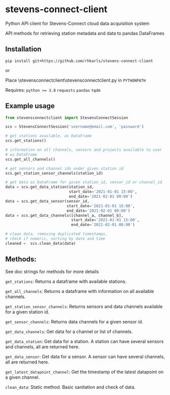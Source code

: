 # stevens-connect-client
Python API client for Stevens-Connect cloud data acquisition system

API methods for retrieving station metadata and data to pandas DataFrames

## Installation

    pip install git+https://github.com/rhkarls/stevens-connect-client
	
or

Place \stevensconnectclient\stevensconnectclient.py in `PYTHONPATH`

Requires:
    `python >= 3.8`
    `requests`
    `pandas`
    `tqdm`

## Example usage


```python
from stevensconnectclient import StevensConnectSession

scs = StevensConnectSession('username@email.com', 'password')

# get stations available, as DataFrame
scs.get_stations()

# information on all channels, sensors and projects available to user
# as DataFrame
scs.get_all_channels()

# get sensors and channel ids under given station id
scs.get_station_sensor_channels(station_id)

# get data as DataFrame for given station_id, sensor_id or channel_id
data = scs.get_data_station(station_id,
                            start_date='2021-01-01 15:00',
                            end_date='2021-02-01 00:00')
data = scs.get_data_sensor(sensor_id,
                           start_date='2021-01-01 15:00',
                           end_date='2021-02-01 00:00')
data = scs.get_data_channels([channel_a, channel_b],
                             start_date='2021-01-01 15:00',
                             end_date='2021-02-01 00:00')

# clean data. removing duplicated timestamps,
# check if numeric, sorting by date and time
cleaned =  scs.clean_data(data)
```

## Methods:

See doc strings for methods for more details

`get_stations`: Returns a dataframe with available stations.

`get_all_channels`: Returns a dataframe with information on all available channels.

`get_station_sensor_channels`: Returns sensors and data channels available for a given station id.

`get_sensor_channels`: Returns data channels for a given sensor id.

`get_data_channels`: Get data for a channel or list of channels.

`get_data_station`: Get data for a station. A station can have several sensors and channels, all are returned here.

`get_data_sensor`: Get data for a sensor. A sensor can have several channels, all are returned here.

`get_latest_datapoint_channel`: Get the timestamp of the latest datapoint on a given channel.

`clean_data`: Static method. Basic sanitation and check of data.
